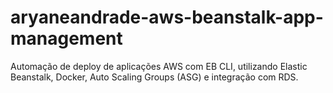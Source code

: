 # aryaneandrade-aws-beanstalk-app-management
Automação de deploy de aplicações AWS com EB CLI, utilizando Elastic Beanstalk, Docker, Auto Scaling Groups (ASG) e integração com RDS.
